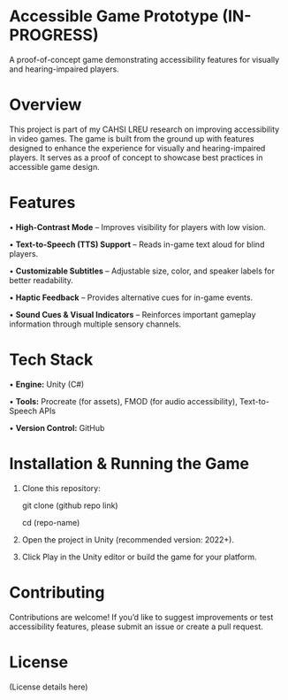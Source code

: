 # Accessible Game Prototype (IN-PROGRESS)
A proof-of-concept game demonstrating accessibility features for visually and hearing-impaired players.

# Overview
This project is part of my CAHSI LREU research on improving accessibility in video games. The game is built from the ground up with features designed to enhance the experience for visually and hearing-impaired players. It serves as a proof of concept to showcase best practices in accessible game design.

# Features
• **High-Contrast Mode** – Improves visibility for players with low vision.

• **Text-to-Speech (TTS) Support** – Reads in-game text aloud for blind players.

• **Customizable Subtitles** – Adjustable size, color, and speaker labels for better readability.

• **Haptic Feedback** – Provides alternative cues for in-game events.

• **Sound Cues & Visual Indicators** – Reinforces important gameplay information through multiple sensory channels.

# Tech Stack
• **Engine:** Unity (C#)

• **Tools:** Procreate (for assets), FMOD (for audio accessibility), Text-to-Speech APIs

• **Version Control:** GitHub

# Installation & Running the Game
1. Clone this repository:

    git clone (github repo link)

    cd (repo-name)

2. Open the project in Unity (recommended version: 2022+).

3. Click Play in the Unity editor or build the game for your platform.

# Contributing
Contributions are welcome! If you’d like to suggest improvements or test accessibility features, please submit an issue or create a pull request.

# License
(License details here)
